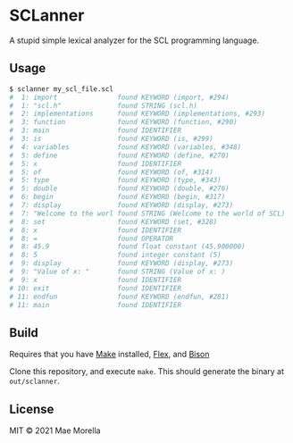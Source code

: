 # SCLanner

A stupid simple lexical analyzer for the SCL programming language.

## Usage

```sh
$ sclanner my_scl_file.scl
#  1: import               found KEYWORD (import, #294)
#  1: "scl.h"              found STRING (scl.h)
#  2: implementations      found KEYWORD (implementations, #293)
#  3: function             found KEYWORD (function, #290)
#  3: main                 found IDENTIFIER
#  3: is                   found KEYWORD (is, #299)
#  4: variables            found KEYWORD (variables, #348)
#  5: define               found KEYWORD (define, #270)
#  5: x                    found IDENTIFIER
#  5: of                   found KEYWORD (of, #314)
#  5: type                 found KEYWORD (type, #343)
#  5: double               found KEYWORD (double, #276)
#  6: begin                found KEYWORD (begin, #317)
#  7: display              found KEYWORD (display, #273)
#  7: "Welcome to the worl found STRING (Welcome to the world of SCL)
#  8: set                  found KEYWORD (set, #328)
#  8: x                    found IDENTIFIER
#  8: =                    found OPERATOR
#  8: 45.9                 found float constant (45.900000)
#  8: 5                    found integer constant (5)
#  9: display              found KEYWORD (display, #273)
#  9: "Value of x: "       found STRING (Value of x: )
#  9: x                    found IDENTIFIER
# 10: exit                 found IDENTIFIER
# 11: endfun               found KEYWORD (endfun, #281)
# 11: main                 found IDENTIFIER
```

## Build

Requires that you have [Make](https://en.wikipedia.org/wiki/Make_(software)) installed, [Flex](https://en.wikipedia.org/wiki/Flex_(lexical_analyser_generator)), and [Bison](https://en.wikipedia.org/wiki/Yacc)

Clone this repository, and execute `make`. This should generate the binary at `out/sclanner`.

## License

MIT © 2021 Mae Morella
